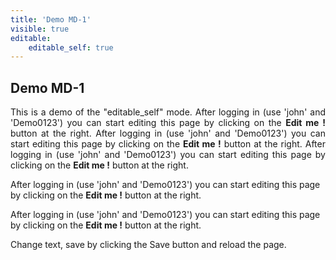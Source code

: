 ```yaml
---
title: 'Demo MD-1'
visible: true
editable:
    editable_self: true
---
```


## Demo MD-1
<p align="justify">
This is a demo of the "editable_self" mode. After logging in (use 'john' and 'Demo0123') you can start editing this page by clicking on the <b>Edit me !</b> button at the right. After logging in (use 'john' and 'Demo0123') you can start editing this page by clicking on the <b>Edit me !</b> button at the right. After logging in (use 'john' and 'Demo0123') you can start editing this page by clicking on the <b>Edit me !</b> button at the right.

After logging in (use 'john' and 'Demo0123') you can start editing this page by clicking on the <b>Edit me !</b> button at the right.



After logging in (use 'john' and 'Demo0123') you can start editing this page by clicking on the <b>Edit me !</b> button at the right.

Change text, save by clicking the Save button and reload the page.
</p>